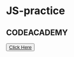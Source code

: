 # JS-practice
<h2>CODEACADEMY</h2>
<button><a href="https://www.codecademy.com/courses/introduction-to-javascript">Click Here</a></button>

